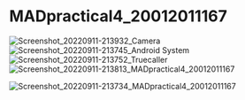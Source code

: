 # MADpractical4_20012011167
![Screenshot_20220911-213932_Camera](https://user-images.githubusercontent.com/98373322/189538472-80c1802a-e3b4-44b6-bf05-3c184cdb11ea.jpg)![Screenshot_20220911-213745_Android System](https://user-images.githubusercontent.com/98373322/189538484-a2dd966b-113d-4a31-b150-969dd875acfd.jpg)
![Screenshot_20220911-213752_Truecaller](https://user-images.githubusercontent.com/98373322/189538485-5d249c43-e217-45a9-9ebc-62787cc912bc.jpg)
![Screenshot_20220911-213813_MADpractical4_20012011167](https://user-images.githubusercontent.com/98373322/189538488-9a1a07dd-1b56-47f5-9301-4910bee4bbb3.jpg)

![Screenshot_20220911-213734_MADpractical4_20012011167](https://user-images.githubusercontent.com/98373322/189538474-a58009ca-03da-4d91-a0f3-1c0b11bbf168.jpg)
